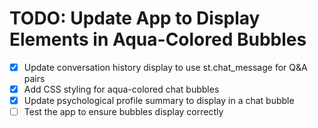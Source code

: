 # TODO: Update App to Display Elements in Aqua-Colored Bubbles

- [x] Update conversation history display to use st.chat_message for Q&A pairs
- [x] Add CSS styling for aqua-colored chat bubbles
- [x] Update psychological profile summary to display in a chat bubble
- [ ] Test the app to ensure bubbles display correctly
